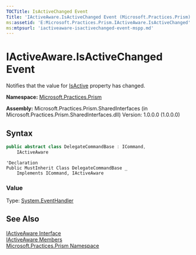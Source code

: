```yaml
---
TOCTitle: IsActiveChanged Event
Title: 'IActiveAware.IsActiveChanged Event (Microsoft.Practices.Prism)'
ms:assetid: 'E:Microsoft.Practices.Prism.IActiveAware.IsActiveChanged'
ms:mtpsurl: 'iactiveaware-isactivechanged-event-mspp.md'
---
```



# IActiveAware.IsActiveChanged Event

Notifies that the value for [IsActive](https://msdn.microsoft.com/library/microsoft.practices.prism.iactiveaware.isactive) property has changed.

**Namespace:** [Microsoft.Practices.Prism](https://msdn.microsoft.com/library/microsoft.practices.prism)

**Assembly:** Microsoft.Practices.Prism.SharedInterfaces (in Microsoft.Practices.Prism.SharedInterfaces.dll) Version: 1.0.0.0 (1.0.0.0)

## Syntax

```C#
public abstract class DelegateCommandBase : ICommand, 
	IActiveAware
```

```VB
'Declaration
Public MustInherit Class DelegateCommandBase _
	Implements ICommand, IActiveAware
```

### Value

Type: [System.EventHandler](http://msdn.microsoft.com/en-us/library/xhb70ccc)

## See Also

[IActiveAware Interface](https://msdn.microsoft.com/library/microsoft.practices.prism.iactiveaware)<br/>
[IActiveAware Members](https://msdn.microsoft.com/library/microsoft.practices.prism.iactiveaware)<br/>
[Microsoft.Practices.Prism Namespace](https://msdn.microsoft.com/library/microsoft.practices.prism)